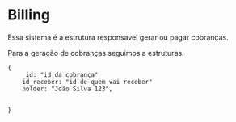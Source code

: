 # **Billing**


Essa sistema é a estrutura responsavel gerar ou pagar cobranças.

Para a geração de cobranças seguimos a estruturas.

    {
        _id: "id da cobrança"
        id_receber: "id de quem vai receber"
        holder: "João Silva 123",
        

    }

